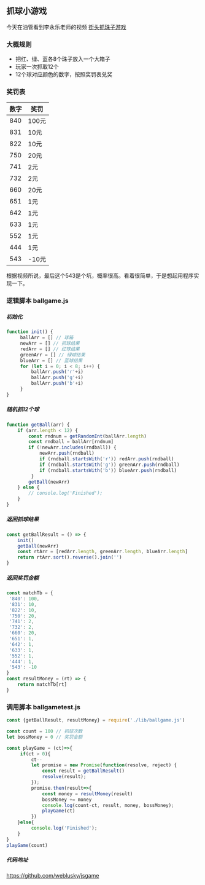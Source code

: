 ## 抓球小游戏

今天在油管看到李永乐老师的视频 [街头抓珠子游戏](https://www.youtube.com/watch?v=nXDpimkn7vM)

### 大概规则
- 把红、绿、蓝各8个珠子放入一个大箱子
- 玩家一次抓取12个
- 12个球对应颜色的数字，按照奖罚表兑奖

### 奖罚表
| 数字 | 奖罚  |
| ---- | ----- |
| 840  | 100元 |
| 831  | 10元  |
| 822  | 10元  |
| 750  | 20元  |
| 741  | 2元   |
| 732  | 2元   |
| 660  | 20元  |
| 651  | 1元   |
| 642  | 1元   |
| 633  | 1元   |
| 552  | 1元   |
| 444  | 1元   |
| 543  | -10元  |

根据视频所说，最后这个543是个坑，概率很高。看着很简单，于是想起用程序实现一下。

### 逻辑脚本 ballgame.js

##### 初始化
```js
function init() {
	 ballArr = [] // 球箱
	 newArr = [] // 抓球结果
	 redArr = [] // 红球结果
	 greenArr = [] // 绿球结果
	 blueArr = [] // 蓝球结果
	 for (let i = 0; i < 8; i++) {
		 ballArr.push('r'+i)
		 ballArr.push('g'+i)
		 ballArr.push('b'+i)
	 }
}
```

##### 随机抓12个球
```js
function getBall(arr) {
 	if (arr.length < 12) {
		const rndnum = getRandomInt(ballArr.length)
		const rndball = ballArr[rndnum]
		if (!newArr.includes(rndball)) {
			newArr.push(rndball)
			if (rndball.startsWith('r')) redArr.push(rndball)
			if (rndball.startsWith('g')) greenArr.push(rndball)
			if (rndball.startsWith('b')) blueArr.push(rndball)
		 }
		getBall(newArr)
 	} else {
 		// console.log('Finished');
 	}
}
```

##### 返回抓球结果
```js
const getBallResult = () => {
 	init()
 	getBall(newArr)
 	const rtArr = [redArr.length, greenArr.length, blueArr.length]
 	return rtArr.sort().reverse().join('')
}
```

##### 返回奖罚金额
```js
const matchTb = {
 '840': 100,
 '831': 10,
 '822': 10,
 '750': 20,
 '741': 2,
 '732': 2,
 '660': 20,
 '651': 1,
 '642': 1,
 '633': 1,
 '552': 1,
 '444': 1,
 '543': -10
}
const resultMoney = (rt) => {
 	return matchTb[rt]
}
```

### 调用脚本 ballgametest.js
```js
const {getBallResult, resultMoney} = require('./lib/ballgame.js')

const count = 100 // 抓球次数
let bossMoney = 0 // 奖罚金额

const playGame = (ct)=>{
	 if(ct > 0){
		 ct--
		 let promise = new Promise(function(resolve, reject) {
			 const result = getBallResult()
			 resolve(result);
		 });
		 promise.then(result=>{
			 const money = resultMoney(result)
			 bossMoney += money
			 console.log(count-ct, result, money, bossMoney);
			 playGame(ct)
		 })
	}else{
		 console.log('Finished');
	}
}
playGame(count)
```

##### 代码地址
https://github.com/weblusky/jsgame